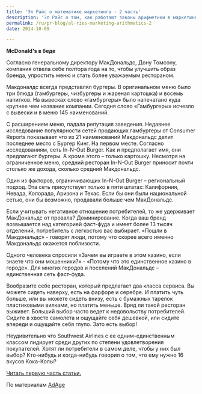 ```yaml
---
title: 'Эл Райс о математике маркетинга - 2 часть'
description: 'Эл Райс о том, как работают законы арифметики в маркетинге McDonald&#039;s в беде Согласно генеральному директору МакДональдс, Дону Томсону, компания отвела себе полтора года на то, чтобы улучшить образ бренда, упростить меню и стать более уважаемым рестораном.'
permalink: /ru/pr-blog/al-ries-marketing-arithmetics-2
date: 2014-10-09

---
```


<strong>McDonald's в беде</strong>

Согласно генеральному директору МакДональдс, Дону Томсону, компания отвела себе полтора года на то, чтобы улучшить образ бренда, упростить меню и стать более уважаемым рестораном.

Макдоналдс всегда представлял бургеры. В оригинальном меню было три блюда (гамбургеры, чизбургеры и жареная картошка) и восемь напитков. На вывесках слово «гамбургеры» было напечатано куда крупнее чем название компании. Сегодня слово «Гамбургеры» исчезло с вывески и в меню 145 наименований.

С расширением меню, падала репутация заведения. Недавнее исследование популярности  сетей продающих гамбургеры от Consumer Reports показывает что из 21 наименований Макдональдс делит последнее место с Бургер Кинг. На первом месте. Согласно исследованиям, сеть In-N-Out Burger. Как и предполагает имя, они предлагают бургеры. А кроме этого – только картошку.  Несмотря на ограниченное меню, средний ресторан In-N-Out Burger приносит почти столько же дохода, сколько средний Макдональдс.

Один из факторов, ограничивающих In-N-Out Burger – региональный подход. Эта сеть присутствует только в пяти штатах: Калифорния, Невада, Колорадо, Аризона и Техас. Если бы они были национальной сетью, они бы возможно, продавали больше чем МакДональдс.

Если учитывать негативное отношение потребителей, то же удерживает МакДональдс от провала? Доминирование. Когда ваш бренд возвышается над категорией фаст-фуда и имеет более 13 тысяч отделений, потребитель с легкостью вас выбирает. «Пошли в Макдональдс» - говорят люди, потому что скорее всего именно Макдональдс окажется поблизости.

Одного человека спросили «Зачем вы играете в этом казино, если знаете что они мошенники?» - «Потому что это единственное казино в городе». Для многих городов и поселений МакДональдс – единственная сеть фаст-фуда.

Вообразите себе ресторан, который предлагает два класса сервиса. Вы можете сидеть наверху, есть на фарфоре и серебре. И платить чуть больше, или вы можете сидеть внизу, есть с бумажных тарелок пластиковыми вилками, но платить меньше. Вряд ли такой ресторан выживет. Больший выбор часто ведет к недовольству потребителей. Сидите в хвосте самолета и ощущайте себя дешевкой, или сидите впереди и ощущайте себя глупо. Зато есть выбор!

Неудивительно что Southwest Airlines с ее одним-единственным классом лидирует среди других по степени удовлетворения покупателей. Хотят ли потребители в самом деле, чтобы у них был выбор? Кто-нибудь и когда-нибудь говорил о том, что ему нужно 16 вкусов Кока-Колы?

<a href="/ru/pr-blog/al-ries-marketing-arithmetics">Читать первую часть статьи.</a>

По материалам <a href="http://adage.com/article/al-ries/marketing-world-equals-fourths/295251/">AdAge</a>

